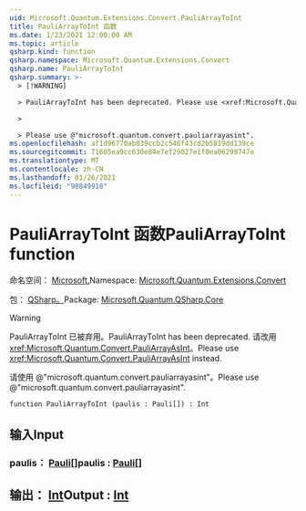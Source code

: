 ```yaml
---
uid: Microsoft.Quantum.Extensions.Convert.PauliArrayToInt
title: PauliArrayToInt 函数
ms.date: 1/23/2021 12:00:00 AM
ms.topic: article
qsharp.kind: function
qsharp.namespace: Microsoft.Quantum.Extensions.Convert
qsharp.name: PauliArrayToInt
qsharp.summary: >-
  > [!WARNING]

  > PauliArrayToInt has been deprecated. Please use <xref:Microsoft.Quantum.Convert.PauliArrayAsInt> instead.

  >

  > Please use @"microsoft.quantum.convert.pauliarrayasint".
ms.openlocfilehash: af1d96770ab039ccb2c546f43cd2b5819dd139ce
ms.sourcegitcommit: 71605ea9cc630e84e7ef29027e1f0ea06299747e
ms.translationtype: MT
ms.contentlocale: zh-CN
ms.lasthandoff: 01/26/2021
ms.locfileid: "98849918"
---
```

# <a name="pauliarraytoint-function"></a><span data-ttu-id="b2d31-102">PauliArrayToInt 函数</span><span class="sxs-lookup"><span data-stu-id="b2d31-102">PauliArrayToInt function</span></span>

<span data-ttu-id="b2d31-103">命名空间： [Microsoft.](xref:Microsoft.Quantum.Extensions.Convert)</span><span class="sxs-lookup"><span data-stu-id="b2d31-103">Namespace: [Microsoft.Quantum.Extensions.Convert](xref:Microsoft.Quantum.Extensions.Convert)</span></span>

<span data-ttu-id="b2d31-104">包： [QSharp。](https://nuget.org/packages/Microsoft.Quantum.QSharp.Core)</span><span class="sxs-lookup"><span data-stu-id="b2d31-104">Package: [Microsoft.Quantum.QSharp.Core](https://nuget.org/packages/Microsoft.Quantum.QSharp.Core)</span></span>


> [!WARNING]
> <span data-ttu-id="b2d31-105">PauliArrayToInt 已被弃用。</span><span class="sxs-lookup"><span data-stu-id="b2d31-105">PauliArrayToInt has been deprecated.</span></span> <span data-ttu-id="b2d31-106">请改用 <xref:Microsoft.Quantum.Convert.PauliArrayAsInt>。</span><span class="sxs-lookup"><span data-stu-id="b2d31-106">Please use <xref:Microsoft.Quantum.Convert.PauliArrayAsInt> instead.</span></span>
>
> <span data-ttu-id="b2d31-107">请使用 @"microsoft.quantum.convert.pauliarrayasint"。</span><span class="sxs-lookup"><span data-stu-id="b2d31-107">Please use @"microsoft.quantum.convert.pauliarrayasint".</span></span>



```qsharp
function PauliArrayToInt (paulis : Pauli[]) : Int
```


## <a name="input"></a><span data-ttu-id="b2d31-108">输入</span><span class="sxs-lookup"><span data-stu-id="b2d31-108">Input</span></span>

### <a name="paulis--pauli"></a><span data-ttu-id="b2d31-109">paulis： [Pauli](xref:microsoft.quantum.lang-ref.pauli)[]</span><span class="sxs-lookup"><span data-stu-id="b2d31-109">paulis : [Pauli](xref:microsoft.quantum.lang-ref.pauli)[]</span></span>





## <a name="output--int"></a><span data-ttu-id="b2d31-110">输出： [Int](xref:microsoft.quantum.lang-ref.int)</span><span class="sxs-lookup"><span data-stu-id="b2d31-110">Output : [Int](xref:microsoft.quantum.lang-ref.int)</span></span>

